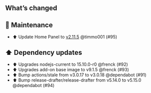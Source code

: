 ## What’s changed

## 🧰 Maintenance

- ⬆️ Update Home Panel to [v2.11.5](https://github.com/timmo001/home-panel/releases/tag/v2.11.5) @timmo001 (#95)

## ⬆️ Dependency updates

- ⬆ Upgrades nodejs-current to 15.10.0-r0 @frenck (#92)
- ⬆ Upgrades add-on base image to v9.1.5 @frenck (#93)
- ⬆️ Bump actions/stale from v3.0.17 to v3.0.18 @dependabot (#91)
- ⬆️ Bump release-drafter/release-drafter from v5.14.0 to v5.15.0 @dependabot (#94)

